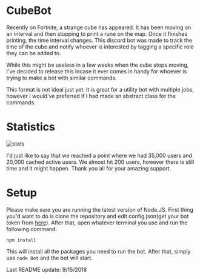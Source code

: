 # CubeBot
Recently on Fortnite, a strange cube has appeared. It has been moving on an interval and then stopping to print a rune on the map. Once it finishes printing, the time interval changes. This discord bot was made to track the time of the cube and notify whoever is interested by tagging a specific role they can be added to.

While this might be useless in a few weeks when the cube stops moving, I've decided to release this incase it ever comes in handy for whoever is trying to make a bot with similar commands.

This format is not ideal just yet. It is great for a utility bot with multiple jobs, however I would've preferred if I had made an abstract class for the commands.

# Statistics
![stats](https://jadbalout.com/cube.png)

I'd just like to say that we reached a point where we had 35,000 users and 20,000 cached active users. We almost hit 200 users, however there is still time and it might happen. Thank you all for your amazing support.

# Setup
Please make sure you are running the latest version of Node.JS.
First thing you'd want to do is clone the repository and edit config.json(get your bot token from [here](https://discordapp.com/developers/applications/)). After that, open whatever terminal you use and run the following command:
```
npm install
```
This will install all the packages you need to run the bot. After that, simply use `node Bot` and the bot will start.

Last README update: 9/15/2018
